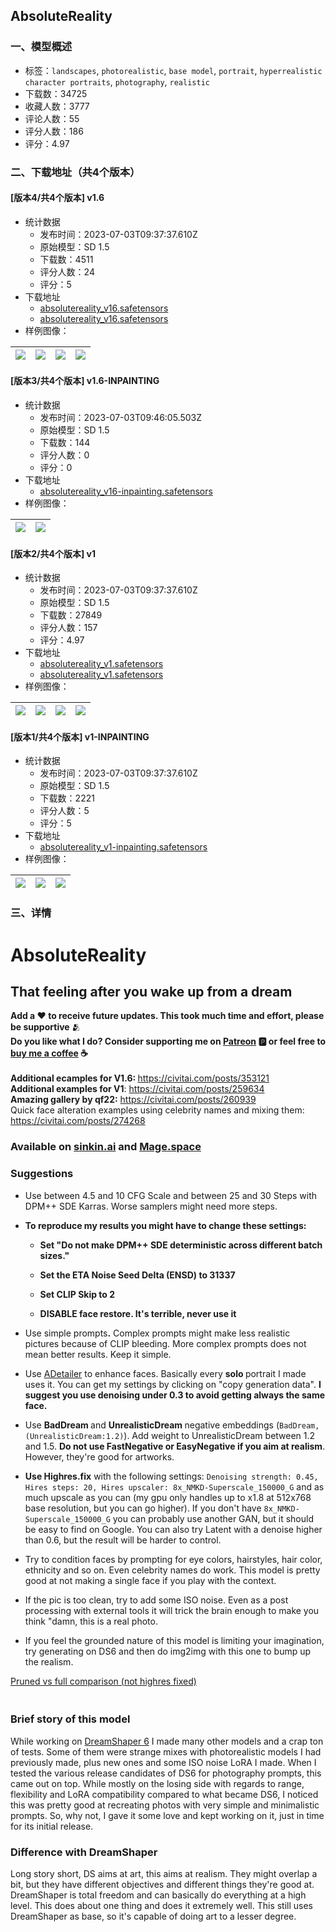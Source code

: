 ## AbsoluteReality
### 一、模型概述

- 标签：`landscapes`, `photorealistic`, `base model`, `portrait`, `hyperrealistic character portraits`, `photography`, `realistic`
- 下载数：34725
- 收藏人数：3777
- 评论人数：55
- 评分人数：186
- 评分：4.97

### 二、下载地址（共4个版本）

#### [版本4/共4个版本] v1.6

- 统计数据
  - 发布时间：2023-07-03T09:37:37.610Z
  - 原始模型：SD 1.5
  - 下载数：4511
  - 评分人数：24
  - 评分：5
- 下载地址
  - [absolutereality_v16.safetensors](https://civitai.com/api/download/models/108576?type=Model&format=SafeTensor&size=full&fp=fp16)
  - [absolutereality_v16.safetensors](https://civitai.com/api/download/models/108576)
- 样例图像：

| <img src="https://image.civitai.com/xG1nkqKTMzGDvpLrqFT7WA/1efe7ff7-e16b-4283-b20e-0d99f3597d1b/width=450/1371177.jpeg" /> | <img src="https://image.civitai.com/xG1nkqKTMzGDvpLrqFT7WA/cd219b14-5c1a-48c6-81eb-02fc8be92107/width=450/1371192.jpeg" /> | <img src="https://image.civitai.com/xG1nkqKTMzGDvpLrqFT7WA/6887e45c-75fe-4181-8851-80f95d264863/width=450/1371193.jpeg" /> | <img src="https://image.civitai.com/xG1nkqKTMzGDvpLrqFT7WA/9f29bbc7-e626-40d2-8464-28585b4d7c19/width=450/1371194.jpeg" /> |
| ---- | ---- | ---- | ---- |

#### [版本3/共4个版本] v1.6-INPAINTING

- 统计数据
  - 发布时间：2023-07-03T09:46:05.503Z
  - 原始模型：SD 1.5
  - 下载数：144
  - 评分人数：0
  - 评分：0
- 下载地址
  - [absolutereality_v16-inpainting.safetensors](https://civitai.com/api/download/models/109325)
- 样例图像：

| <img src="https://image.civitai.com/xG1nkqKTMzGDvpLrqFT7WA/c8ecaa9c-b6c3-4ccf-8953-e9878044a60e/width=450/1387697.jpeg" /> | <img src="https://image.civitai.com/xG1nkqKTMzGDvpLrqFT7WA/275f8973-2a47-46f9-a901-77af6bd5fa17/width=450/1387701.jpeg" /> |
| ---- | ---- |

#### [版本2/共4个版本] v1

- 统计数据
  - 发布时间：2023-07-03T09:37:37.610Z
  - 原始模型：SD 1.5
  - 下载数：27849
  - 评分人数：157
  - 评分：4.97
- 下载地址
  - [absolutereality_v1.safetensors](https://civitai.com/api/download/models/86437)
  - [absolutereality_v1.safetensors](https://civitai.com/api/download/models/86437?type=Model&format=SafeTensor&size=full&fp=fp16)
- 样例图像：

| <img src="https://image.civitai.com/xG1nkqKTMzGDvpLrqFT7WA/58458993-d746-4b3d-a5ca-4ecb8508b0d8/width=450/985723.jpeg" /> | <img src="https://image.civitai.com/xG1nkqKTMzGDvpLrqFT7WA/9b6bd78d-27df-42f1-aa74-d9692f3940f6/width=450/985734.jpeg" /> | <img src="https://image.civitai.com/xG1nkqKTMzGDvpLrqFT7WA/343fd6b4-679b-4d9f-85f3-5dbc62b06801/width=450/985732.jpeg" /> | <img src="https://image.civitai.com/xG1nkqKTMzGDvpLrqFT7WA/56e6979d-ddff-45dc-9a75-49aae0670622/width=450/985731.jpeg" /> |
| ---- | ---- | ---- | ---- |

#### [版本1/共4个版本] v1-INPAINTING

- 统计数据
  - 发布时间：2023-07-03T09:37:37.610Z
  - 原始模型：SD 1.5
  - 下载数：2221
  - 评分人数：5
  - 评分：5
- 下载地址
  - [absolutereality_v1-inpainting.safetensors](https://civitai.com/api/download/models/88418)
- 样例图像：

| <img src="https://image.civitai.com/xG1nkqKTMzGDvpLrqFT7WA/91141026-8ba1-4bbd-b67a-d7cd6fcbbe89/width=450/1017907.jpeg" /> | <img src="https://image.civitai.com/xG1nkqKTMzGDvpLrqFT7WA/03073e92-cbfc-4ff9-b12e-19f332b0c4b0/width=450/1017914.jpeg" /> | <img src="https://image.civitai.com/xG1nkqKTMzGDvpLrqFT7WA/c0e947e6-26ce-4392-a0d9-5d5f627a0dae/width=450/1017912.jpeg" /> |
| ---- | ---- | ---- |


### 三、详情
<h1 id="heading-6674">AbsoluteReality</h1><h2 id="heading-6675">That feeling after you wake up from a dream</h2><p><strong>Add a ❤️ to receive future updates. This took much time and effort, please be supportive </strong>🫂<br /><strong>Do you like what I do? Consider supporting me on </strong><a target="_blank" rel="ugc" href="https://www.patreon.com/Lykon275"><strong>Patreon</strong></a><strong> 🅿️ or feel free to </strong><a target="_blank" rel="ugc" href="https://snipfeed.co/lykon"><strong>buy me a coffee</strong></a><strong> ☕</strong><br /><br /><strong>Additional ecamples for V1.6: </strong><a target="_blank" rel="ugc" href="https://civitai.com/posts/353121">https://civitai.com/posts/353121</a><br /><strong>Additional examples for V1</strong>: <a target="_blank" rel="ugc" href="https://civitai.com/posts/259634">https://civitai.com/posts/259634</a><br /><strong>Amazing gallery by qf22:</strong> <a target="_blank" rel="ugc" href="https://civitai.com/posts/260939">https://civitai.com/posts/260939</a><br />Quick face alteration examples using celebrity names and mixing them: <a target="_blank" rel="ugc" href="https://civitai.com/posts/274268">https://civitai.com/posts/274268</a></p><h3 id="heading-91">Available on <a target="_blank" rel="ugc" href="http://sinkin.ai"><strong>sinkin.ai</strong></a><strong> and </strong><a target="_blank" rel="ugc" href="http://Mage.space"><strong>Mage.space</strong></a></h3><h3 id="heading-6676">Suggestions</h3><ul><li><p>Use between 4.5 and 10 CFG Scale and between 25 and 30 Steps with DPM++ SDE Karras. Worse samplers might need more steps.</p></li><li><p><strong>To reproduce my results you might have to change these settings:</strong></p><ul><li><p><strong>Set "Do not make DPM++ SDE deterministic across different batch sizes."</strong></p></li><li><p><strong>Set the ETA Noise Seed Delta (ENSD) to 31337</strong></p></li><li><p><strong>Set CLIP Skip to 2</strong></p></li><li><p><strong>DISABLE face restore. It's terrible, never use it</strong></p></li></ul></li><li><p>Use simple prompts<strong>.</strong> Complex prompts might make less realistic pictures because of CLIP bleeding. More complex prompts does not mean better results. Keep it simple.</p></li><li><p>Use <a target="_blank" rel="ugc" href="https://github.com/Bing-su/adetailer">ADetailer</a> to enhance faces. Basically every <strong>solo </strong>portrait I made uses it. You can get my settings by clicking on "copy generation data". <strong>I suggest you use denoising under 0.3 to avoid getting always the same face.</strong></p></li><li><p>Use <strong>BadDream </strong>and <strong>UnrealisticDream </strong>negative embeddings (<code>BadDream, (UnrealisticDream:1.2)</code>). Add weight to UnrealisticDream between 1.2 and 1.5. <strong>Do not use FastNegative or EasyNegative if you aim at realism</strong>. However, they're good for artworks.</p></li><li><p><strong>Use Highres.fix</strong> with the following settings: <code>Denoising strength: 0.45, Hires steps: 20, Hires upscaler: 8x_NMKD-Superscale_150000_G</code> and as much upscale as you can (my gpu only handles up to x1.8 at 512x768 base resolution, but you can go higher). If you don't have <code>8x_NMKD-Superscale_150000_G</code> you can probably use another GAN, but it should be easy to find on Google. You can also try Latent with a denoise higher than 0.6, but the result will be harder to control.</p></li><li><p>Try to condition faces by prompting for eye colors, hairstyles, hair color, ethnicity and so on. Even celebrity names do work. This model is pretty good at not making a single face if you play with the context.</p></li><li><p>If the pic is too clean, try to add some ISO noise. Even as a post processing with external tools it will trick the brain enough to make you think "damn, this is a real photo.</p></li><li><p>If you feel the grounded nature of this model is limiting your imagination, try generating on DS6 and then do img2img with this one to bump up the realism.</p></li></ul><p></p><p><a target="_blank" rel="ugc" href="https://civitai.com/images/986207?period=AllTime&amp;periodMode=published&amp;sort=Newest&amp;view=categories&amp;modelVersionId=86437&amp;modelId=81458&amp;postId=259728">Pruned vs full comparison (not highres fixed)</a></p><h3 id="heading-6677"><br />Brief story of this model</h3><p>While working on <a target="_blank" rel="ugc" href="https://civitai.com/models/4384/dreamshaper">DreamShaper 6</a> I made many other models and a crap ton of tests. Some of them were strange mixes with photorealistic models I had previously made, plus new ones and some ISO noise LoRA I made. When I tested the various release candidates of DS6 for photography prompts, this came out on top. While mostly on the losing side with regards to range, flexibility and LoRA compatibility compared to what became DS6, I noticed this was pretty good at recreating photos with very simple and minimalistic prompts. So, why not, I gave it some love and kept working on it, just in time for its initial release.</p><p></p><h3 id="heading-6710">Difference with DreamShaper</h3><p>Long story short, DS aims at art, this aims at realism. They might overlap a bit, but they have different objectives and different things they're good at. DreamShaper is total freedom and can basically do everything at a high level. This does about one thing and does it extremely well. This still uses DreamShaper as base, so it's capable of doing art to a lesser degree.</p>